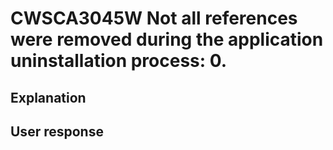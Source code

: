 # CWSCA3045W Not all references were removed during the application uninstallation process: 0.

## Explanation

## User response